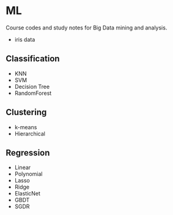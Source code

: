 # ML
Course codes and study notes for Big Data mining and analysis.
- iris data
## Classification
  - KNN
  - SVM
  - Decision Tree
  - RandomForest
## Clustering
  - k-means
  - Hierarchical
## Regression
  - Linear
  - Polynomial
  - Lasso
  - Ridge
  - ElasticNet
  - GBDT
  - SGDR
